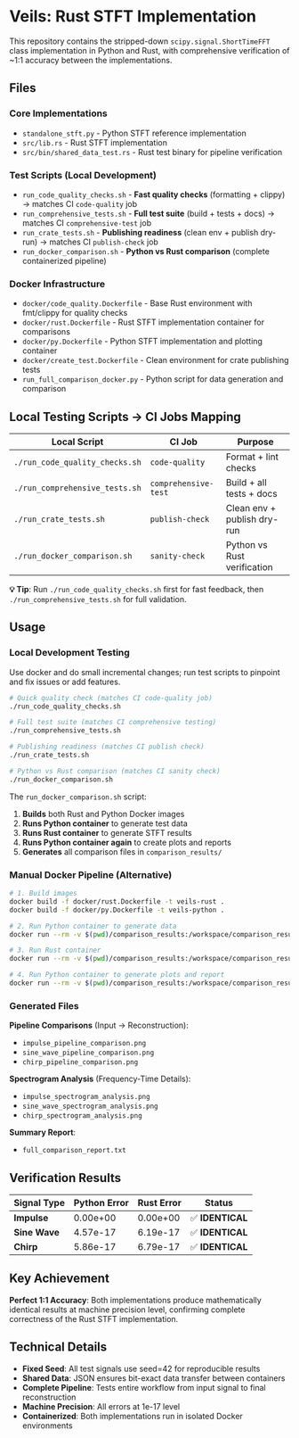 # Veils: Rust STFT Implementation

This repository contains the stripped-down `scipy.signal.ShortTimeFFT` class implementation in Python and Rust, with comprehensive verification of ~1:1 accuracy between the implementations.

## Files

### Core Implementations
- `standalone_stft.py` - Python STFT reference implementation
- `src/lib.rs` - Rust STFT implementation
- `src/bin/shared_data_test.rs` - Rust test binary for pipeline verification

### Test Scripts (Local Development)
- `run_code_quality_checks.sh` - **Fast quality checks** (formatting + clippy) → matches CI `code-quality` job
- `run_comprehensive_tests.sh` - **Full test suite** (build + tests + docs) → matches CI `comprehensive-test` job  
- `run_crate_tests.sh` - **Publishing readiness** (clean env + publish dry-run) → matches CI `publish-check` job
- `run_docker_comparison.sh` - **Python vs Rust comparison** (complete containerized pipeline)

### Docker Infrastructure
- `docker/code_quality.Dockerfile` - Base Rust environment with fmt/clippy for quality checks
- `docker/rust.Dockerfile` - Rust STFT implementation container for comparisons
- `docker/py.Dockerfile` - Python STFT implementation and plotting container
- `docker/create_test.Dockerfile` - Clean environment for crate publishing tests
- `run_full_comparison_docker.py` - Python script for data generation and comparison

## Local Testing Scripts → CI Jobs Mapping

| Local Script | CI Job | Purpose |
|-------------|---------|---------|
| `./run_code_quality_checks.sh` | `code-quality` | Format + lint checks |
| `./run_comprehensive_tests.sh` | `comprehensive-test` | Build + all tests + docs |
| `./run_crate_tests.sh` | `publish-check` | Clean env + publish dry-run |
| `./run_docker_comparison.sh` | `sanity-check` | Python vs Rust verification |

**💡 Tip**: Run `./run_code_quality_checks.sh` first for fast feedback, then `./run_comprehensive_tests.sh` for full validation.

## Usage

### Local Development Testing

Use docker and do small incremental changes; run test scripts to pinpoint and fix issues or add features.

```bash
# Quick quality check (matches CI code-quality job)
./run_code_quality_checks.sh

# Full test suite (matches CI comprehensive testing)  
./run_comprehensive_tests.sh

# Publishing readiness (matches CI publish check)
./run_crate_tests.sh

# Python vs Rust comparison (matches CI sanity check)
./run_docker_comparison.sh
```

The `run_docker_comparison.sh` script:
1. **Builds** both Rust and Python Docker images
2. **Runs Python container** to generate test data
3. **Runs Rust container** to generate STFT results
4. **Runs Python container again** to create plots and reports
5. **Generates** all comparison files in `comparison_results/`

### Manual Docker Pipeline (Alternative)

```bash
# 1. Build images
docker build -f docker/rust.Dockerfile -t veils-rust .
docker build -f docker/py.Dockerfile -t veils-python .

# 2. Run Python container to generate data
docker run --rm -v $(pwd)/comparison_results:/workspace/comparison_results veils-python python run_full_comparison_docker.py --generate-data

# 3. Run Rust container
docker run --rm -v $(pwd)/comparison_results:/workspace/comparison_results veils-rust

# 4. Run Python container to generate plots and report
docker run --rm -v $(pwd)/comparison_results:/workspace/comparison_results veils-python python run_full_comparison_docker.py --run-comparison
```

### Generated Files

**Pipeline Comparisons** (Input → Reconstruction):
- `impulse_pipeline_comparison.png`
- `sine_wave_pipeline_comparison.png`
- `chirp_pipeline_comparison.png`

**Spectrogram Analysis** (Frequency-Time Details):
- `impulse_spectrogram_analysis.png`
- `sine_wave_spectrogram_analysis.png`
- `chirp_spectrogram_analysis.png`

**Summary Report**:
- `full_comparison_report.txt`

## Verification Results

| Signal Type | Python Error | Rust Error | Status |
|-------------|--------------|------------|--------|
| **Impulse** | 0.00e+00 | 0.00e+00 | ✅ **IDENTICAL** |
| **Sine Wave** | 4.57e-17 | 6.19e-17 | ✅ **IDENTICAL** |
| **Chirp** | 5.86e-17 | 6.79e-17 | ✅ **IDENTICAL** |

## Key Achievement

**Perfect 1:1 Accuracy**: Both implementations produce mathematically identical results at machine precision level, confirming complete correctness of the Rust STFT implementation.

## Technical Details

- **Fixed Seed**: All test signals use seed=42 for reproducible results
- **Shared Data**: JSON ensures bit-exact data transfer between containers
- **Complete Pipeline**: Tests entire workflow from input signal to final reconstruction
- **Machine Precision**: All errors at 1e-17 level
- **Containerized**: Both implementations run in isolated Docker environments
